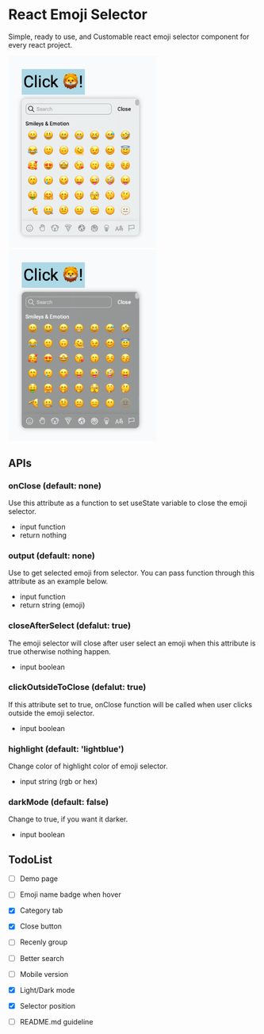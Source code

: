 # React Emoji Selector

Simple, ready to use, and Customable react emoji selector component for every react project.

<p float="left">
   <img src="doc/light_mode.png" width="300" />
   <img src="doc/dark_mode.png" width="300" /> 
</p>

## APIs

### onClose (default: none)
Use this attribute as a function to set useState variable to close the emoji selector.
- input function
- return nothing

### output (default: none)
Use to get selected emoji from selector.
You can pass function through this attribute as an example below.
- input function
- return string (emoji)

### closeAfterSelect (defalut: true)
The emoji selector will close after user select an emoji when this attribute is true otherwise nothing happen.
- input boolean

### clickOutsideToClose (defalut: true)
If this attribute set to true, onClose function will be called when user clicks outside the emoji selector.
- input boolean

### highlight (default: 'lightblue')
Change color of highlight color of emoji selector.
- input string (rgb or hex)

### darkMode (default: false)
Change to true, if you want it darker.
- input boolean


## TodoList
- [ ] Demo page
- [ ] Emoji name badge when hover
- [x] Category tab
- [x] Close button
- [ ] Recenly group
- [ ] Better search
- [ ] Mobile version
- [x] Light/Dark mode
- [x] Selector position
- [ ] README.md guideline

